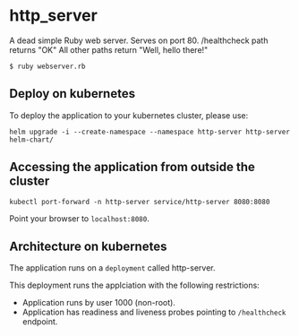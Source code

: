 # http_server
A dead simple Ruby web server.
Serves on port 80.
/healthcheck path returns "OK"
All other paths return "Well, hello there!"

`$ ruby webserver.rb`


## Deploy on kubernetes

To deploy the application to your kubernetes cluster, please use:
```
helm upgrade -i --create-namespace --namespace http-server http-server helm-chart/
```

## Accessing the application from outside the cluster
```
kubectl port-forward -n http-server service/http-server 8080:8080
```

Point your browser to `localhost:8080`.

## Architecture on kubernetes
The application runs on a `deployment` called http-server.

This deployment runs the applciation with the following restrictions:
* Application runs by user 1000 (non-root).
* Application has readiness and liveness probes pointing to `/healthcheck` endpoint.
